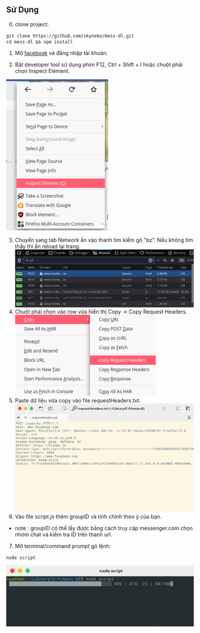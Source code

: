 ## Sử Dụng

0. clone project:
```
git clone https://github.com/skyneko/mess-dl.git
cd mess-dl && npm install
```

1. Mở [facebook](http://facebook.com) và đăng nhập tài khoản.

2. Bật developer tool sử dụng phím F12, Ctrl + Shift + I hoặc chuột phải chọn Inspect Element.

![alt text](https://raw.githubusercontent.com/skyneko/mess-dl/master/docs/1.png)

3. Chuyển sang tab Network ấn vào thanh tìm kiếm gõ "bz". Nếu không tìm thấy thì ấn reload lại trang.
![alt text](https://raw.githubusercontent.com/skyneko/mess-dl/master/docs/2.png)
4. Chuột phải chọn vào row vừa hiển thị Copy -> Copy Request Headers.
![alt text](https://raw.githubusercontent.com/skyneko/mess-dl/master/docs/5.png)
5. Paste dữ liệu vừa copy vào file requestHeaders.txt.
![alt text](https://raw.githubusercontent.com/skyneko/mess-dl/master/docs/3.png)
6. Vào file script.js thêm groupID và tinh chỉnh theo ý của bạn.
+ note : groupID có thể lấy được bằng cách truy cập messenger.com chọn nhóm chat và kiểm tra ID trên thanh url.
7. Mở terminal/command prompt gõ lệnh: 
``` 
node script
```
![alt text](https://raw.githubusercontent.com/skyneko/mess-dl/master/docs/4.png)
